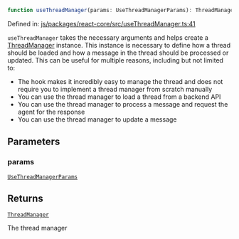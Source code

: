 ```ts
function useThreadManager(params: UseThreadManagerParams): ThreadManager;
```

Defined in: [js/packages/react-core/src/useThreadManager.ts:41](https://github.com/thesysdev/crayon/blob/main/js/packages/react-core/src/useThreadManager.ts#L41)

`useThreadManager` takes the necessary arguments and helps create a [ThreadManager](../type-aliases/ThreadManager.md) instance. This instance is necessary to define how a thread should
be loaded and how a message in the thread should be processed or updated. This can be useful for multiple reasons, including but not limited to:

- The hook makes it incredibly easy to manage the thread and does not require you to implement a thread manager from scratch manually
- You can use the thread manager to load a thread from a backend API
- You can use the thread manager to process a message and request the agent for the response
- You can use the thread manager to update a message

## Parameters

### params

[`UseThreadManagerParams`](../type-aliases/UseThreadManagerParams.md)

## Returns

[`ThreadManager`](../type-aliases/ThreadManager.md)

The thread manager

